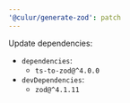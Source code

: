 ```yaml
---
'@culur/generate-zod': patch
---
```


Update dependencies:

- `dependencies`:
  - `ts-to-zod@^4.0.0`
- `devDependencies`:
  - `zod@^4.1.11`
